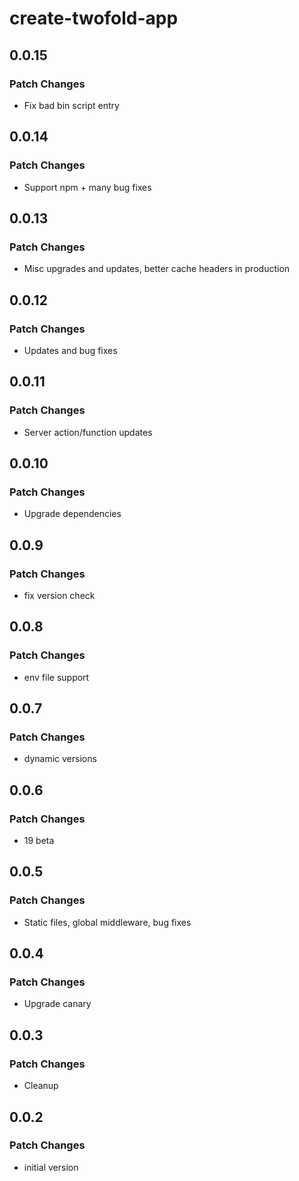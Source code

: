 # create-twofold-app

## 0.0.15

### Patch Changes

- Fix bad bin script entry

## 0.0.14

### Patch Changes

- Support npm + many bug fixes

## 0.0.13

### Patch Changes

- Misc upgrades and updates, better cache headers in production

## 0.0.12

### Patch Changes

- Updates and bug fixes

## 0.0.11

### Patch Changes

- Server action/function updates

## 0.0.10

### Patch Changes

- Upgrade dependencies

## 0.0.9

### Patch Changes

- fix version check

## 0.0.8

### Patch Changes

- env file support

## 0.0.7

### Patch Changes

- dynamic versions

## 0.0.6

### Patch Changes

- 19 beta

## 0.0.5

### Patch Changes

- Static files, global middleware, bug fixes

## 0.0.4

### Patch Changes

- Upgrade canary

## 0.0.3

### Patch Changes

- Cleanup

## 0.0.2

### Patch Changes

- initial version
